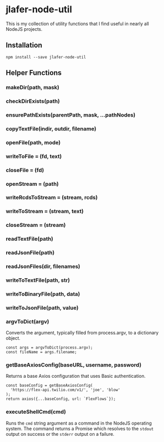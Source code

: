 # jlafer-node-util

This is my collection of utility functions that I find useful in nearly all NodeJS projects.

## Installation

    npm install --save jlafer-node-util

## Helper Functions

### makeDir(path, mask)

### checkDirExists(path)

### ensurePathExists(parentPath, mask, ...pathNodes)

### copyTextFile(indir, outdir, filename)

### openFile(path, mode)

### writeToFile = (fd, text)

### closeFile = (fd)

### openStream = (path)

### writeRcdsToStream = (stream, rcds)

### writeToStream = (stream, text)

### closeStream = (stream)

### readTextFile(path)

### readJsonFile(path)

### readJsonFiles(dir, filenames)

### writeToTextFile(path, str)

### writeToBinaryFile(path, data)

### writeToJsonFile(path, value)

### argvToDict(argv)
Converts the argument, typically filled from process.argv, to a dictionary object.
```
const args = argvToDict(process.argv);
const fileName = args.filename;
```

### getBaseAxiosConfig(baseURL, username, password)
Returns a base Axios configuration that uses Basic authentication.
```
const baseConfig = getBaseAxiosConfig(
  'https://flex-api.twilio.com/v1/', 'joe', 'blow'
);
return axios({...baseConfig, url: `FlexFlows`});
```

### executeShellCmd(cmd)
Runs the `cmd` string argument as a command in the NodeJS operating system. The command returns a Promise which resolves to the `stdout` output on success or the `stderr` output on a failure.
